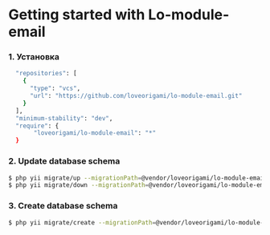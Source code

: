 # Getting started with Lo-module-email

### 1. Установка

```bash
  "repositories": [
    {
      "type": "vcs",
      "url": "https://github.com/loveorigami/lo-module-email.git"
    }
  ],
  "minimum-stability": "dev",
  "require": {
       "loveorigami/lo-module-email": "*"
  }
```

### 2. Update database schema

```bash
$ php yii migrate/up --migrationPath=@vendor/loveorigami/lo-module-email/src/migrations
$ php yii migrate/down --migrationPath=@vendor/loveorigami/lo-module-email/src/migrations
```

### 3. Create database schema
```bash
$ php yii migrate/create --migrationPath=@vendor/loveorigami/lo-module-email/src/migrations "email_country"

```